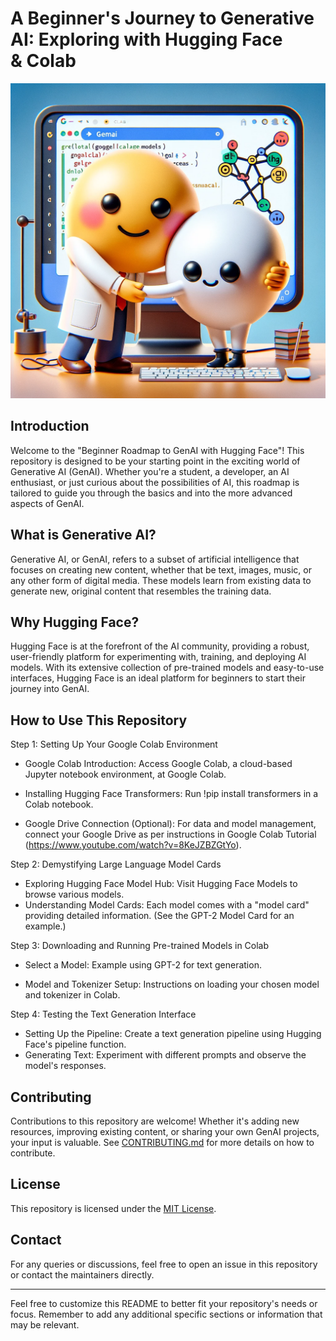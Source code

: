 # A Beginner's Journey to Generative AI: Exploring with Hugging Face & Colab

![Alt text](hug.png)

## Introduction

Welcome to the "Beginner Roadmap to GenAI with Hugging Face"! This repository is designed to be your starting point in the exciting world of Generative AI (GenAI). Whether you're a student, a developer, an AI enthusiast, or just curious about the possibilities of AI, this roadmap is tailored to guide you through the basics and into the more advanced aspects of GenAI.

## What is Generative AI?

Generative AI, or GenAI, refers to a subset of artificial intelligence that focuses on creating new content, whether that be text, images, music, or any other form of digital media. These models learn from existing data to generate new, original content that resembles the training data.

## Why Hugging Face?

Hugging Face is at the forefront of the AI community, providing a robust, user-friendly platform for experimenting with, training, and deploying AI models. With its extensive collection of pre-trained models and easy-to-use interfaces, Hugging Face is an ideal platform for beginners to start their journey into GenAI.


## How to Use This Repository

Step 1: Setting Up Your Google Colab Environment

- Google Colab Introduction: Access Google Colab, a cloud-based Jupyter notebook environment, at Google Colab.

- Installing Hugging Face Transformers: 
  Run !pip install transformers in a Colab notebook.

- Google Drive Connection (Optional): For data and model management, connect your Google Drive as per instructions in Google Colab Tutorial (https://www.youtube.com/watch?v=8KeJZBZGtYo).

Step 2: Demystifying Large Language Model Cards

- Exploring Hugging Face Model Hub: Visit Hugging Face Models to browse various models.
- Understanding Model Cards: Each model comes with a "model card" providing detailed information. (See the GPT-2 Model Card for an example.)

Step 3: Downloading and Running Pre-trained Models in Colab

- Select a Model: Example using GPT-2 for text generation.

- Model and Tokenizer Setup: Instructions on loading your chosen model and tokenizer in Colab.

Step 4: Testing the Text Generation Interface

- Setting Up the Pipeline: Create a text generation pipeline using Hugging Face's pipeline function.
- Generating Text: Experiment with different prompts and observe the model's responses.


## Contributing

Contributions to this repository are welcome! Whether it's adding new resources, improving existing content, or sharing your own GenAI projects, your input is valuable. See [CONTRIBUTING.md](CONTRIBUTING.md) for more details on how to contribute.

## License

This repository is licensed under the [MIT License](LICENSE).

## Contact

For any queries or discussions, feel free to open an issue in this repository or contact the maintainers directly.

---

Feel free to customize this README to better fit your repository's needs or focus. Remember to add any additional specific sections or information that may be relevant.
